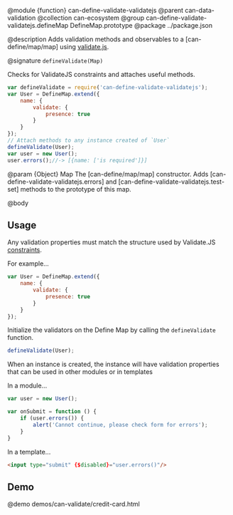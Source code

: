 @module {function} can-define-validate-validatejs
@parent can-data-validation
@collection can-ecosystem
@group can-define-validate-validatejs.defineMap DefineMap.prototype
@package ../package.json

@description Adds validation methods and observables to a [can-define/map/map]
using [validate.js](https://validatejs.org/).

@signature `defineValidate(Map)`

  Checks for ValidateJS constraints and attaches useful methods.

  ```js
  var defineValidate = require('can-define-validate-validatejs');
  var User = DefineMap.extend({
      name: {
          validate: {
              presence: true
          }
      }
  });
  // Attach methods to any instance created of `User`
  defineValidate(User);
  var user = new User();
  user.errors();//-> [{name: ['is required']}]
  ```

  @param {Object} Map The [can-define/map/map] constructor. Adds [can-define-validate-validatejs.errors] and [can-define-validate-validatejs.test-set] methods to the prototype of this map.

@body

## Usage

Any validation properties must match the structure used by Validate.JS [constraints](https://validatejs.org/#validators).

For example...
```js
var User = DefineMap.extend({
    name: {
        validate: {
            presence: true
        }
    }
});
```

Initialize the validators on the Define Map by calling the `defineValidate` function.

```js
defineValidate(User);
```

When an instance is created, the instance will have validation properties that can be used in other modules or in templates

In a module...
```js
var user = new User();

var onSubmit = function () {
    if (user.errors()) {
        alert('Cannot continue, please check form for errors');
    }
}
```

In a template...
```html
<input type="submit" {$disabled}="user.errors()"/>
```

## Demo

@demo demos/can-validate/credit-card.html
